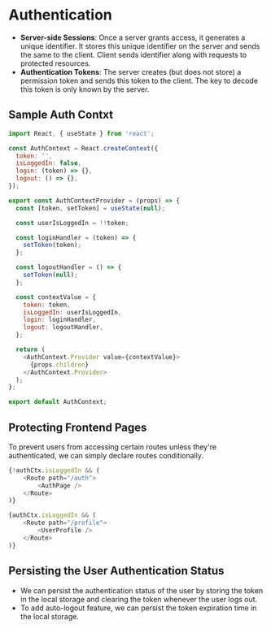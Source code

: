 # Authentication

* **Server-side Sessions**: Once a server grants access, it generates a unique identifier. It stores this unique identifier on the server and sends the same to the client. Client sends identifier along with requests to protected resources.
* **Authentication Tokens**: The server creates (but does not store) a permission token and sends this token to the client. The key to decode this token is only known by the server.

## Sample Auth Contxt
```js
import React, { useState } from 'react';

const AuthContext = React.createContext({
  token: '',
  isLoggedIn: false,
  login: (token) => {},
  logout: () => {},
});

export const AuthContextProvider = (props) => {
  const [token, setToken] = useState(null);

  const userIsLoggedIn = !!token;

  const loginHandler = (token) => {
    setToken(token);
  };

  const logoutHandler = () => {
    setToken(null);
  };

  const contextValue = {
    token: token,
    isLoggedIn: userIsLoggedIn,
    login: loginHandler,
    logout: logoutHandler,
  };

  return (
    <AuthContext.Provider value={contextValue}>
      {props.children}
    </AuthContext.Provider>
  );
};

export default AuthContext;
```

## Protecting Frontend Pages

To prevent users from accessing certain routes unless they're authenticated, we can simply declare routes conditionally.

```js
{!authCtx.isLoggedIn && (
    <Route path="/auth">
        <AuthPage />
    </Route>
)}

{authCtx.isLoggedIn && (
    <Route path="/profile">
        <UserProfile />
    </Route>
)}
```

## Persisting the User Authentication Status
* We can persist the authentication status of the user by storing the token in the local storage and clearing the token whenever the user logs out.
* To add auto-logout feature, we can persist the token expiration time in the local storage.